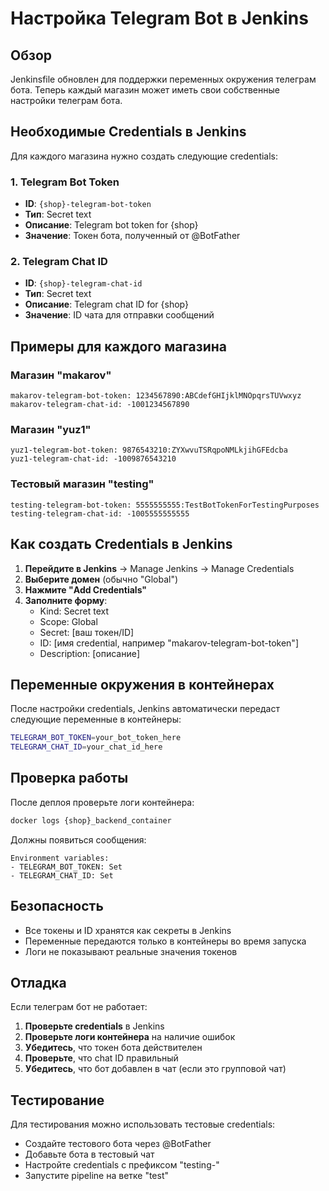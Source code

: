 # Настройка Telegram Bot в Jenkins

## Обзор

Jenkinsfile обновлен для поддержки переменных окружения телеграм бота. Теперь каждый магазин может иметь свои собственные настройки телеграм бота.

## Необходимые Credentials в Jenkins

Для каждого магазина нужно создать следующие credentials:

### 1. Telegram Bot Token

- **ID**: `{shop}-telegram-bot-token`
- **Тип**: Secret text
- **Описание**: Telegram bot token for {shop}
- **Значение**: Токен бота, полученный от @BotFather

### 2. Telegram Chat ID

- **ID**: `{shop}-telegram-chat-id`
- **Тип**: Secret text
- **Описание**: Telegram chat ID for {shop}
- **Значение**: ID чата для отправки сообщений

## Примеры для каждого магазина

### Магазин "makarov"

```
makarov-telegram-bot-token: 1234567890:ABCdefGHIjklMNOpqrsTUVwxyz
makarov-telegram-chat-id: -1001234567890
```

### Магазин "yuz1"

```
yuz1-telegram-bot-token: 9876543210:ZYXwvuTSRqpoNMLkjihGFEdcba
yuz1-telegram-chat-id: -1009876543210
```

### Тестовый магазин "testing"

```
testing-telegram-bot-token: 5555555555:TestBotTokenForTestingPurposes
testing-telegram-chat-id: -1005555555555
```

## Как создать Credentials в Jenkins

1. **Перейдите в Jenkins** → Manage Jenkins → Manage Credentials
2. **Выберите домен** (обычно "Global")
3. **Нажмите "Add Credentials"**
4. **Заполните форму**:
   - Kind: Secret text
   - Scope: Global
   - Secret: [ваш токен/ID]
   - ID: [имя credential, например "makarov-telegram-bot-token"]
   - Description: [описание]

## Переменные окружения в контейнерах

После настройки credentials, Jenkins автоматически передаст следующие переменные в контейнеры:

```bash
TELEGRAM_BOT_TOKEN=your_bot_token_here
TELEGRAM_CHAT_ID=your_chat_id_here
```

## Проверка работы

После деплоя проверьте логи контейнера:

```bash
docker logs {shop}_backend_container
```

Должны появиться сообщения:

```
Environment variables:
- TELEGRAM_BOT_TOKEN: Set
- TELEGRAM_CHAT_ID: Set
```

## Безопасность

- Все токены и ID хранятся как секреты в Jenkins
- Переменные передаются только в контейнеры во время запуска
- Логи не показывают реальные значения токенов

## Отладка

Если телеграм бот не работает:

1. **Проверьте credentials** в Jenkins
2. **Проверьте логи контейнера** на наличие ошибок
3. **Убедитесь**, что токен бота действителен
4. **Проверьте**, что chat ID правильный
5. **Убедитесь**, что бот добавлен в чат (если это групповой чат)

## Тестирование

Для тестирования можно использовать тестовые credentials:

- Создайте тестового бота через @BotFather
- Добавьте бота в тестовый чат
- Настройте credentials с префиксом "testing-"
- Запустите pipeline на ветке "test"
